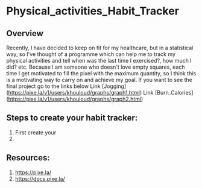 # Physical_activities_Habit_Tracker
## Overview
Recently, I have decided to keep on fit for my healthcare, but in a statistical way, so I've thought of a programme which can help me to track my physical activities and tell when was the last time I exercised?, how much I did? etc. Because I am someone who doesn't love empty squares, each time I get motivated to fill the pixel with the maximum quantity, so I think this is a motivating way to carry on and achieve my goal.
If you want to see the final project go to the links below
Link [Jogging] (https://pixe.la/v1/users/khouloud/graphs/graph1.html)
Link [Burn_Calories] (https://pixe.la/v1/users/khouloud/graphs/graph2.html)
## Steps to create your habit tracker:
1. First create your 
2. 


## Resources:
1. https://pixe.la/
2. https://docs.pixe.la/
